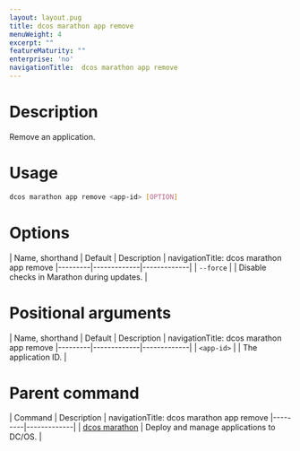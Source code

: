 ```yaml
---
layout: layout.pug
title: dcos marathon app remove
menuWeight: 4
excerpt: ""
featureMaturity: ""
enterprise: 'no'
navigationTitle:  dcos marathon app remove
---
```


<!-- This source repo for this topic is https://github.com/dcos/dcos-docs -->


# Description
Remove an application.

# Usage

```bash
dcos marathon app remove <app-id> [OPTION]
```

# Options

| Name, shorthand | Default | Description |
navigationTitle:  dcos marathon app remove
|---------|-------------|-------------|
| `--force`   |             | Disable checks in Marathon during updates. |

# Positional arguments

| Name, shorthand | Default | Description |
navigationTitle:  dcos marathon app remove
|---------|-------------|-------------|
| `<app-id>`   |             |  The application ID. |

# Parent command

| Command | Description |
navigationTitle:  dcos marathon app remove
|---------|-------------|
| [dcos marathon](/1.10/cli/command-reference/dcos-marathon/) | Deploy and manage applications to DC/OS. |

<!-- # Examples -->
